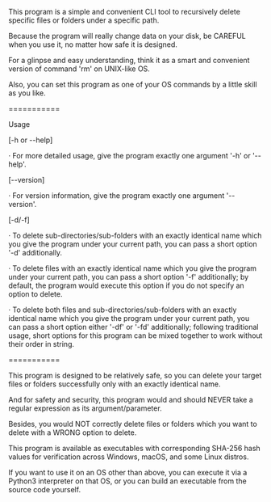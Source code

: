 This program is a simple and convenient CLI tool to recursively delete specific files or folders under a specific path.

Because the program will really change data on your disk, be CAREFUL when you use it, no matter how safe it is designed.

For a glinpse and easy understanding, think it as a smart and convenient version of command 'rm' on UNIX-like OS.

Also, you can set this program as one of your OS commands by a little skill as you like.

===========

Usage

[-h or --help]

‧ For more detailed usage, give the program exactly one argument '-h' or '--help'.

[--version]

‧ For version information, give the program exactly one argument '--version'.

[-d/-f]

‧ To delete sub-directories/sub-folders with an exactly identical name which you give the program under your current path, you can pass a short option '-d' additionally.

‧ To delete files with an exactly identical name which you give the program under your current path, you can pass a short option '-f' additionally; by default, the program would execute this option if you do not specify an option to delete.

‧ To delete both files and sub-directories/sub-folders with an exactly identical name which you give the program under your current path, you can pass a short option either '-df' or '-fd' additionally; following traditional usage, short options for this program can be mixed together to work without their order in string.

===========

This program is designed to be relatively safe, so you can delete your target files or folders successfully only with an exactly identical name.

And for safety and security, this program would and should NEVER take a regular expression as its argument/parameter.

Besides, you would NOT correctly delete files or folders which you want to delete with a WRONG option to delete.

This program is available as executables with corresponding SHA-256 hash values for verification across Windows, macOS, and some Linux distros.

If you want to use it on an OS other than above, you can execute it via a Python3 interpreter on that OS, or you can build an executable from the source code yourself.
